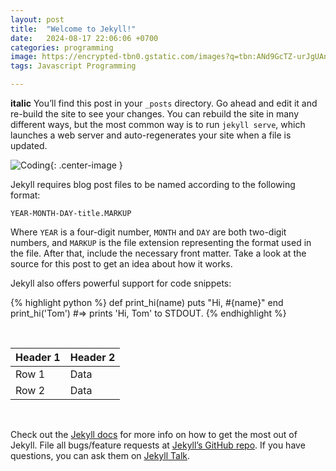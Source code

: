 ```yaml
---
layout: post
title:  "Welcome to Jekyll!"
date:   2024-08-17 22:06:06 +0700
categories: programming
image: https://encrypted-tbn0.gstatic.com/images?q=tbn:ANd9GcTZ-urJgUAnOvL139l9d3Qh24y0LIhrEfTlXA&s
tags: Javascript Programming

---
```

 __italic__
You’ll find this post in your `_posts` directory. Go ahead and edit it and re-build the site to see your changes. You can rebuild the site in many different ways, but the most common way is to run `jekyll serve`, which launches a web server and auto-regenerates your site when a file is updated.

![Coding](https://encrypted-tbn0.gstatic.com/images?q=tbn:ANd9GcTZ-urJgUAnOvL139l9d3Qh24y0LIhrEfTlXA&s){: .center-image }

Jekyll requires blog post files to be named according to the following format:

`YEAR-MONTH-DAY-title.MARKUP`

Where `YEAR` is a four-digit number, `MONTH` and `DAY` are both two-digit numbers, and `MARKUP` is the file extension representing the format used in the file. After that, include the necessary front matter. Take a look at the source for this post to get an idea about how it works.

Jekyll also offers powerful support for code snippets:

{% highlight python %}
def print_hi(name)
  puts "Hi, #{name}"
end
print_hi('Tom')
#=> prints 'Hi, Tom' to STDOUT.
{% endhighlight %}  
  
<br>

| Header 1 | Header 2 |
|----------|----------|
| Row 1    | Data     |
| Row 2    | Data     |

<br>

Check out the [Jekyll docs][jekyll-docs] for more info on how to get the most out of Jekyll. File all bugs/feature requests at [Jekyll’s GitHub repo][jekyll-gh]. If you have questions, you can ask them on [Jekyll Talk][jekyll-talk].

[jekyll-docs]: https://jekyllrb.com/docs/home
[jekyll-gh]:   https://github.com/jekyll/jekyll
[jekyll-talk]: https://talk.jekyllrb.com/
